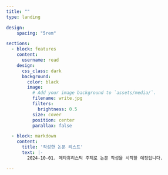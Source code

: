 ```yaml
---
title: ""
type: landing

design:
    spacing: "5rem"

sections:
  - block: features
    content:
      username: read
    design:
      css_class: dark
      background: 
        color: black
        image:
          # Add your image background to `assets/media/`.
          filename: write.jpg
          filters:
            brightness: 0.5
          size: cover
          position: center
          parallax: false

  - block: markdown
    content:
      title: '작성한 논문 리스트'
      text: |-
        2024-10-01. 메타휴리스틱 주제로 논문 작성을 시작할 예정입니다.

---
```



